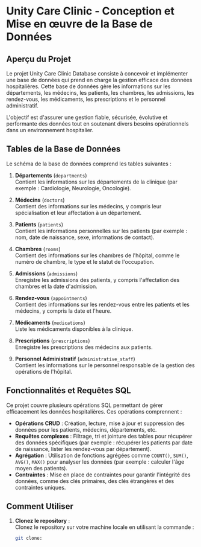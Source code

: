 # Unity Care Clinic - Conception et Mise en œuvre de la Base de Données

## Aperçu du Projet
Le projet Unity Care Clinic Database consiste à concevoir et implémenter une base de données qui prend en charge la gestion efficace des données hospitalières. Cette base de données gère les informations sur les départements, les médecins, les patients, les chambres, les admissions, les rendez-vous, les médicaments, les prescriptions et le personnel administratif.

L'objectif est d'assurer une gestion fiable, sécurisée, évolutive et performante des données tout en soutenant divers besoins opérationnels dans un environnement hospitalier.

## Tables de la Base de Données
Le schéma de la base de données comprend les tables suivantes :

1. **Départements** (`departments`)  
   Contient les informations sur les départements de la clinique (par exemple : Cardiologie, Neurologie, Oncologie).

2. **Médecins** (`doctors`)  
   Contient des informations sur les médecins, y compris leur spécialisation et leur affectation à un département.

3. **Patients** (`patients`)  
   Contient les informations personnelles sur les patients (par exemple : nom, date de naissance, sexe, informations de contact).

4. **Chambres** (`rooms`)  
   Contient des informations sur les chambres de l'hôpital, comme le numéro de chambre, le type et le statut de l'occupation.

5. **Admissions** (`admissions`)  
   Enregistre les admissions des patients, y compris l'affectation des chambres et la date d'admission.

6. **Rendez-vous** (`appointments`)  
   Contient des informations sur les rendez-vous entre les patients et les médecins, y compris la date et l'heure.

7. **Médicaments** (`medications`)  
   Liste les médicaments disponibles à la clinique.

8. **Prescriptions** (`prescriptions`)  
   Enregistre les prescriptions des médecins aux patients.

9. **Personnel Administratif** (`administrative_staff`)  
   Contient les informations sur le personnel responsable de la gestion des opérations de l'hôpital.

## Fonctionnalités et Requêtes SQL
Ce projet couvre plusieurs opérations SQL permettant de gérer efficacement les données hospitalières. Ces opérations comprennent :

- **Opérations CRUD** : Création, lecture, mise à jour et suppression des données pour les patients, médecins, départements, etc.
- **Requêtes complexes** : Filtrage, tri et jointure des tables pour récupérer des données spécifiques (par exemple : récupérer les patients par date de naissance, lister les rendez-vous par département).
- **Agrégation** : Utilisation de fonctions agrégées comme `COUNT()`, `SUM()`, `AVG()`, `MAX()` pour analyser les données (par exemple : calculer l'âge moyen des patients).
- **Contraintes** : Mise en place de contraintes pour garantir l'intégrité des données, comme des clés primaires, des clés étrangères et des contraintes uniques.

## Comment Utiliser

1. **Clonez le repository** :  
   Clonez le repository sur votre machine locale en utilisant la commande :
   ```bash
   git clone:
